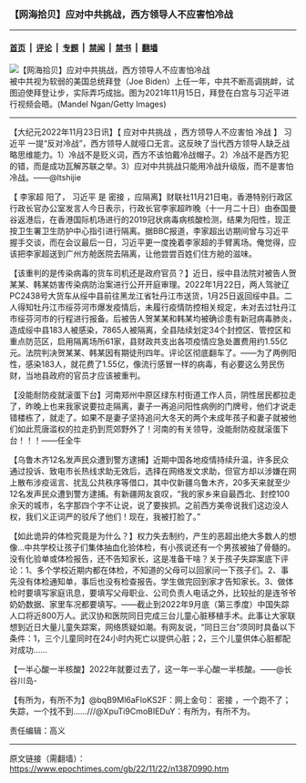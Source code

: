 ### 【网海拾贝】应对中共挑战，西方领导人不应害怕冷战

---

#### [首页](../../../..?n13870990) &nbsp;|&nbsp; [评论](../../../../../epoch-comment?n13870990) &nbsp;|&nbsp; [专题](../../../../../epoch-special?n13870990) &nbsp;|&nbsp; [禁闻](../../../../../epoch-news?n13870990) &nbsp;|&nbsp; [禁书](../../../../../books?n13870990) &nbsp;|&nbsp; [翻墙](https://github.com/gfw-breaker/nogfw/blob/master/README.md?n13870990)


<div><img alt="【网海拾贝】应对中共挑战，西方领导人不应害怕冷战" class="attachment-djy_600_400 size-djy_600_400 wp-post-image" src="https://i.epochtimes.com/assets/uploads/2021/11/id13380007-GettyImages-1236590960-600x400.jpg"/>
<div class="caption">
 被中共视为软弱的美国总统拜登（Joe Biden）上任一年，中共不断高调挑衅，试图迫使拜登让步，实际弄巧成拙。图为2021年11月15日，拜登在白宫与习近平进行视频会晤。(Mandel Ngan/Getty Images)
</div></div><hr/><div class="post_content" id="artbody" itemprop="articleBody">
 <!-- article content begin -->
 <p>
  【大纪元2022年11月23日讯】【
  <ok href="https://www.epochtimes.com/gb/tag/%E5%BA%94%E5%AF%B9%E4%B8%AD%E5%85%B1%E6%8C%91%E6%88%98.html">
   应对中共挑战
  </ok>
  ，西方领导人不应害怕
  <ok href="https://www.epochtimes.com/gb/tag/%E5%86%B7%E6%88%98.html">
   冷战
  </ok>
  】
  <ok href="https://www.epochtimes.com/gb/tag/%E4%B9%A0%E8%BF%91%E5%B9%B3.html">
   习近平
  </ok>
  一提“反对冷战”，西方领导人就哑口无言。这反映了当代西方领导人缺乏战略思维能力。1）冷战不是贬义词，西方不该怕戴冷战帽子。2）冷战不是西方犯的错，而是成功瓦解苏联之举。3）应对中共挑战只能用冷战升级版，而不是害怕冷战。——@ltshijie
 </p>
 <p>
  【
  <ok href="https://www.epochtimes.com/gb/tag/%E6%9D%8E%E5%AE%B6%E8%B6%85.html">
   李家超
  </ok>
  阳了，
  <ok href="https://www.epochtimes.com/gb/tag/%E4%B9%A0%E8%BF%91%E5%B9%B3.html">
   习近平
  </ok>
  是
  <ok href="https://www.epochtimes.com/gb/tag/%E5%AF%86%E6%8E%A5.html">
   密接
  </ok>
  ，应隔离】财联社11月21日电，香港特别行政区行政长官办公室发言人今日表示，行政长官李家超昨晚（十一月二十日）由泰国曼谷返港后，在香港国际机场进行的2019冠状病毒病核酸检测，结果为阳性，现正按卫生署卫生防护中心指引进行隔离。据BBC报道，李家超出访期间曾与习近平握手交谈，而在会议最后一日，习近平更一度挽着李家超的手臂离场。俺觉得，应该把李家超送到广州方舱医院去隔离，让他尝尝百姓们住方舱的滋味。
 </p>
 <p>
  【该重判的是传染病毒的货车司机还是政府官员？】近日，绥中县法院对被告人贺某某、韩某妨害传染病防治案进行公开开庭审理。2022年1月22日，两人驾驶辽PC2438号大货车从绥中县前往黑龙江省牡丹江市送货，1月25日返回绥中县。二人得知牡丹江市绥芬河市爆发疫情后，未履行疫情防控相关规定，未对去过牡丹江市绥芬河市的行程进行报备。后被告人贺某某和韩某均被确诊患有新冠病毒肺炎，造成绥中县183人被感染，7865人被隔离，全县陆续划定34个封控区、管控区和重点防范区，启用隔离场所61家，县财政共支出各项疫情应急处置费用约1.55亿元。法院判决贺某某、韩某因有期徒刑四年。评论区彻底翻车了。——为了两例阳性，感染183人，就花费了1.55亿，像流行感冒一样的病毒，有必要这么劳民伤财，当地县政府的官员才应该被重判。
 </p>
 <p>
  【没能耐防疫就滚蛋下台】河南郑州中原区绿东村街道工作人员，阴性居民都拉走了，昨晚上也来我家说要拉走隔离，妻子一再追问阳性病例的门牌号，他们才说走错楼栋了，就走了。如果不是妻子坚持追问大冬天的两个未成年孩子和妻子就被他们如此荒唐滥权的拉走扔到荒郊野外了！河南的有关领导，没能耐防疫就滚蛋下台！！！——任全牛
 </p>
 <p>
  【乌鲁木齐12名发声民众遭到警方逮捕】近期中国各地疫情持续升温，许多民众通过投诉、致电市长热线求助无效后，选择在网络发文求助，但官方却以涉嫌在网上散布涉疫谣言、扰乱公共秩序等借口，其中仅新疆乌鲁木齐，20多天来就至少12名发声民众遭到警方逮捕。有新疆网友哀叹，“我的家乡来自最西北、封控100余天的城市，名字那四个字不让说，说了要挨抓。之前西方美帝说我们这边没人权，我们义正词严的驳斥了他们！现在，我被打脸了。”
 </p>
 <p>
  【如此诡异的体检究竟是为什么？】权力失去制约，产生的恶超出绝大多数人的想像…中共学校让孩子们集体抽血化验体检，有小孩说还有一个男孩被抽了骨髓的。没有化验单或体检报告，还不告知家长，这是准备干啥？关于孩子失踪案底下评论：1、多个学校近期内都在体检，不知道的父母可以回家问一下孩子们。2、事先没有体检通知单，事后也没有检查报告。学生做完回到家才告知家长。3、做体检时要填写家庭讯息，要填写父母职业、公司负责人电话之外，比较扯的是连爷爷奶奶数据、家里车况都要填写。——截止到2022年9月底（第三季度）中国失踪人口将近800万人。武汉协和医院同日完成三台儿童心脏移植手术。此事让大家联想到近日大量儿童失踪案，网络质疑如潮。有网友说，“同日三台”须同时具备以下条件：1，三个儿童同时在24小时内死亡以提供心脏；2，三个儿童供体心脏都配对成功……
 </p>
 <p>
  【一半心酸一半核酸】2022年就要过去了，这一年一半心酸一半核酸。——@长谷川岛-
 </p>
 <p>
  【有所为，有所不为】@bqB9Ml6aFloKS2F：网上金句：
  <ok href="https://www.epochtimes.com/gb/tag/%E5%AF%86%E6%8E%A5.html">
   密接
  </ok>
  ，一个跑不了；失踪，一个找不到……///@XpuTi9CmoBIEDuY：有所为，有所不为。
 </p>
 <p>
  责任编辑：高义
 </p>
 <!-- article content end -->
 <div id="below_article_ad">
 </div>
</div>


---

原文链接（需翻墙）：https://www.epochtimes.com/gb/22/11/22/n13870990.htm